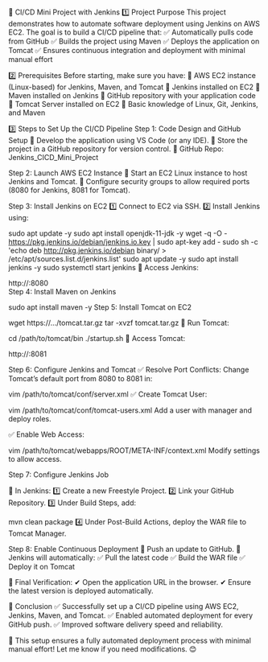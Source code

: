 🚀 CI/CD Mini Project with Jenkins
1️⃣ Project Purpose
This project demonstrates how to automate software deployment using Jenkins on AWS EC2. The goal is to build a CI/CD pipeline that:
✅ Automatically pulls code from GitHub
✅ Builds the project using Maven
✅ Deploys the application on Tomcat
✅ Ensures continuous integration and deployment with minimal manual effort

2️⃣ Prerequisites
Before starting, make sure you have:
🔹 AWS EC2 instance (Linux-based) for Jenkins, Maven, and Tomcat
🔹 Jenkins installed on EC2
🔹 Maven installed on Jenkins
🔹 GitHub repository with your application code
🔹 Tomcat Server installed on EC2
🔹 Basic knowledge of Linux, Git, Jenkins, and Maven

3️⃣ Steps to Set Up the CI/CD Pipeline
Step 1: Code Design and GitHub Setup
📌 Develop the application using VS Code (or any IDE).
📌 Store the project in a GitHub repository for version control.
🔗 GitHub Repo: Jenkins_CICD_Mini_Project

Step 2: Launch AWS EC2 Instance
🔹 Start an EC2 Linux instance to host Jenkins and Tomcat.
🔹 Configure security groups to allow required ports (8080 for Jenkins, 8081 for Tomcat).

Step 3: Install Jenkins on EC2
1️⃣ Connect to EC2 via SSH.
2️⃣ Install Jenkins using:


sudo apt update -y
sudo apt install openjdk-11-jdk -y
wget -q -O - https://pkg.jenkins.io/debian/jenkins.io.key | sudo apt-key add -
sudo sh -c 'echo deb http://pkg.jenkins.io/debian binary/ > /etc/apt/sources.list.d/jenkins.list'
sudo apt update -y
sudo apt install jenkins -y
sudo systemctl start jenkins
📌 Access Jenkins:

http://<your-ec2-ip>:8080  
Step 4: Install Maven on Jenkins

sudo apt install maven -y
Step 5: Install Tomcat on EC2

wget https://.../tomcat.tar.gz
tar -xvzf tomcat.tar.gz
📌 Run Tomcat:

cd /path/to/tomcat/bin
./startup.sh
📌 Access Tomcat:

http://<your-ec2-ip>:8081  

Step 6: Configure Jenkins and Tomcat
✅ Resolve Port Conflicts: Change Tomcat’s default port from 8080 to 8081 in:


vim /path/to/tomcat/conf/server.xml
✅ Create Tomcat User:


vim /path/to/tomcat/conf/tomcat-users.xml
Add a user with manager and deploy roles.

✅ Enable Web Access:


vim /path/to/tomcat/webapps/ROOT/META-INF/context.xml
Modify <Context> settings to allow access.

Step 7: Configure Jenkins Job

📌 In Jenkins:
1️⃣ Create a new Freestyle Project.
2️⃣ Link your GitHub Repository.
3️⃣ Under Build Steps, add:

mvn clean package
4️⃣ Under Post-Build Actions, deploy the WAR file to Tomcat Manager.

Step 8: Enable Continuous Deployment
🔹 Push an update to GitHub.
🔹 Jenkins will automatically:
✅ Pull the latest code
✅ Build the WAR file
✅ Deploy it on Tomcat

📌 Final Verification:
✔ Open the application URL in the browser.
✔ Ensure the latest version is deployed automatically.

🎯 Conclusion
✅ Successfully set up a CI/CD pipeline using AWS EC2, Jenkins, Maven, and Tomcat.
✅ Enabled automated deployment for every GitHub push.
✅ Improved software delivery speed and reliability.

🚀 This setup ensures a fully automated deployment process with minimal manual effort! Let me know if you need modifications. 😊
